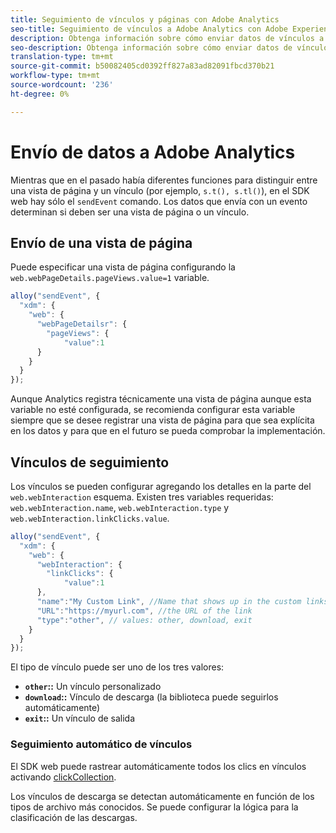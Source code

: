 ```yaml
---
title: Seguimiento de vínculos y páginas con Adobe Analytics
seo-title: Seguimiento de vínculos a Adobe Analytics con Adobe Experience Platform Web SDK
description: Obtenga información sobre cómo enviar datos de vínculos a Adobe Analytics con el SDK web de Experience Platform
seo-description: Obtenga información sobre cómo enviar datos de vínculos a Adobe Analytics con el SDK web de Experience Platform
translation-type: tm+mt
source-git-commit: b50082405cd0392ff827a83ad82091fbcd370b21
workflow-type: tm+mt
source-wordcount: '236'
ht-degree: 0%

---
```



# Envío de datos a Adobe Analytics

Mientras que en el pasado había diferentes funciones para distinguir entre una vista de página y un vínculo (por ejemplo, `s.t(), s.tl()`), en el SDK web hay sólo el `sendEvent` comando. Los datos que envía con un evento determinan si deben ser una vista de página o un vínculo.

## Envío de una vista de página

Puede especificar una vista de página configurando la `web.webPageDetails.pageViews.value=1` variable.

```javascript
alloy("sendEvent", {
  "xdm": {
    "web": {
      "webPageDetailsr": {
        "pageViews": {
            "value":1
      }
    }
  }
});
```

Aunque Analytics registra técnicamente una vista de página aunque esta variable no esté configurada, se recomienda configurar esta variable siempre que se desee registrar una vista de página para que sea explícita en los datos y para que en el futuro se pueda comprobar la implementación.

## Vínculos de seguimiento

Los vínculos se pueden configurar agregando los detalles en la parte del `web.webInteraction` esquema. Existen tres variables requeridas: `web.webInteraction.name`, `web.webInteraction.type` y `web.webInteraction.linkClicks.value`.

```javascript
alloy("sendEvent", {
  "xdm": {
    "web": {
      "webInteraction": {
        "linkClicks": {
            "value":1
      },
      "name":"My Custom Link", //Name that shows up in the custom links report
      "URL":"https://myurl.com", //the URL of the link
      "type":"other", // values: other, download, exit
    }
  }
});
```

El tipo de vínculo puede ser uno de los tres valores:

* **`other`::** Un vínculo personalizado
* **`download`::** Vínculo de descarga (la biblioteca puede seguirlos automáticamente)
* **`exit`::** Un vínculo de salida

### Seguimiento automático de vínculos

El SDK web puede rastrear automáticamente todos los clics en vínculos activando [clickCollection](../../fundamentals/configuring-the-sdk.md#clickCollectionEnabled).

Los vínculos de descarga se detectan automáticamente en función de los tipos de archivo más conocidos. Se puede configurar la lógica para la clasificación de las descargas.
